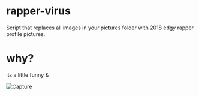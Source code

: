 # rapper-virus
Script that replaces all images in your pictures folder with 2018 edgy rapper profile pictures.

# why? 
its a little funny & 

![Capture](https://github.com/user-attachments/assets/cd737ac3-c16d-468d-96a4-972ae332a7b6)

